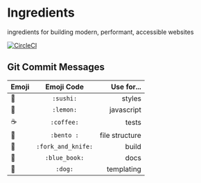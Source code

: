 # Ingredients

ingredients for building modern, performant, accessible websites

[![CircleCI](https://circleci.com/gh/corinneling/building-blocks.svg?style=svg&circle-token=8f566010a204d70d74d81197684e022ce012ac86)](https://circleci.com/gh/corinneling/building-blocks)

## Git Commit Messages

| Emoji            | Emoji Code         | Use for...      |
| -----------------|:------------------:| ---------------:|
| :sushi:          | `:sushi:`          | styles          |
| :lemon:          | `:lemon:`          | javascript      |
| :coffee:         | `:coffee:`         | tests           |
| :bento:          | `:bento :`         | file structure  |
| :fork_and_knife: | `:fork_and_knife:` | build           |
| :blue_book:      | `:blue_book:`      | docs            |
| :dog:            | `:dog:`            | templating      |
